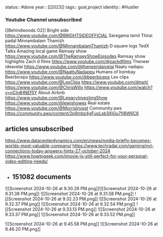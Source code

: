 status:: #done
year:: [[2023]]
tags:: goal,project
identity:: #Hustler

### Youtube Channel unsubscribed 

[[Behindwoods O2]] 
Bright side https://www.youtube.com/@BRIGHTSIDEOFFICIAL 
Saregama tamil 
Thirai padal 
Minnambalam Thamizh https://www.youtube.com/@MinnambalamThamizh 
D square logs 
TedX Talks 
Amazing local game 
Ramsay show https://www.youtube.com/@TheRamseyShowEpisodes 
Ramsay show highlights 
Zach d films https://www.youtube.com/@zackdfilms 
Theneer ideavelai https://www.youtube.com/@theneeridaivelai 
Naatu nadapu https://www.youtube.com/@NaattuNadappu 
Humans of bombay 
Beerbiceps https://www.youtube.com/@beerbiceps 
Lex clips https://www.youtube.com/@LexClips 
https://www.youtube.com/@twit/
https://www.youtube.com/@ChrisWillx
https://www.youtube.com/watch?v=nClrdHNEf5Y
About Airbnb https://www.youtube.com/@LegacyInvestingShow 
https://www.youtube.com/@lewishowes
Real estate https://www.youtube.com/@MorrisInvest 
Community.aws https://community.aws/content/2p9mbz4gFuoLsb3XjGu7fj8W6C6

## articles unsubscribed 
https://www.datacenterdynamics.com/en/news/nvidia-briefly-becomes-worlds-most-valuable-company/ 
https://www.techradar.com/gaming/nyt-connections-today-answers-hints-27-october-2024
https://www.howtogeek.com/imovie-is-still-perfect-for-your-personal-video-editing-needs/

- 151082 documents 
	- 



![[Screenshot 2024-10-26 at 9.30.28 PM.png]]![[Screenshot 2024-10-26 at 9.31.38 PM.png]]
![[Screenshot 2024-10-26 at 9.31.58 PM.png]]
![[Screenshot 2024-10-26 at 9.32.23 PM.png]]
![[Screenshot 2024-10-26 at 9.32.37 PM.png]]
![[Screenshot 2024-10-26 at 9.32.54 PM.png]]
![[Screenshot 2024-10-26 at 9.33.13 PM.png]]
![[Screenshot 2024-10-26 at 9.33.37 PM.png]]
![[Screenshot 2024-10-26 at 9.33.52 PM.png]]

![[Screenshot 2024-10-26 at 9.45.58 PM.png]]
![[Screenshot 2024-10-26 at 9.46.20 PM.png]]
